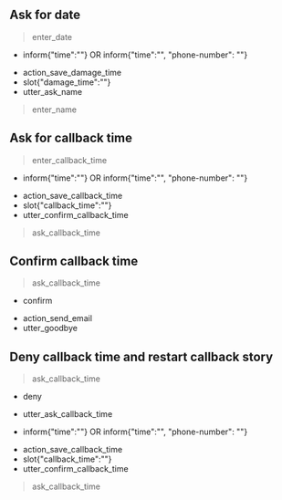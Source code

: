 ## Ask for date 
> enter_date
* inform{"time":""} OR inform{"time":"", "phone-number": ""}
 - action_save_damage_time
 - slot{"damage_time":""}
 - utter_ask_name
> enter_name
 
## Ask for callback time
> enter_callback_time
* inform{"time":""} OR inform{"time":"", "phone-number": ""}
 - action_save_callback_time
 - slot{"callback_time":""}
 - utter_confirm_callback_time
> ask_callback_time

## Confirm callback time
> ask_callback_time
* confirm
 - action_send_email
 - utter_goodbye
 
 ## Deny callback time and restart callback story
> ask_callback_time
* deny
 - utter_ask_callback_time
* inform{"time":""}  OR inform{"time":"", "phone-number": ""}
 - action_save_callback_time
 - slot{"callback_time":""}
 - utter_confirm_callback_time
> ask_callback_time
